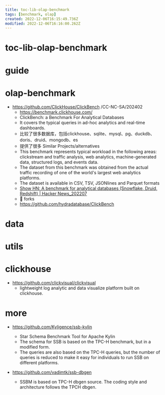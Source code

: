 ```yaml
---
title: toc-lib-olap-benchmark
tags: [benchmark, olap]
created: 2022-12-06T16:15:49.736Z
modified: 2022-12-06T16:16:00.262Z
---
```


# toc-lib-olap-benchmark

# guide

# olap-benchmark
- https://github.com/ClickHouse/ClickBench /CC-NC-SA/202402
  - https://benchmark.clickhouse.com/
  - ClickBench: a Benchmark For Analytical Databases
  - It covers the typical queries in ad-hoc analytics and real-time dashboards.
  - 比较了很多数据库，包括clickhouse、sqlite、mysql、pg、duckdb、doris、druid、mongodb、es
  - 提供了很多 Similar Projects/alternatives
  - This benchmark represents typical workload in the following areas: clickstream and traffic analysis, web analytics, machine-generated data, structured logs, and events data. 
  - The dataset from this benchmark was obtained from the actual traffic recording of one of the world's largest web analytics platforms.
  - The dataset is available in CSV, TSV, JSONlines and Parquet formats
  - [Show HN: A benchmark for analytical databases (Snowflake, Druid, Redshift) | Hacker News_202207](https://news.ycombinator.com/item?id=32084571)
  - 🍴 forks
  - https://github.com/hydradatabase/ClickBench
# data

# utils
# clickhouse
- https://github.com/clickvisual/clickvisual
  - lightweight log analytic and data visualize platform built on clickhouse.

# more
- https://github.com/Kyligence/ssb-kylin
  - Star Schema Benchmark Tool for Apache Kylin
  - The schema for SSB is based on the TPC-H benchmark, but in a modified form. 
  - The queries are also based on the TPC-H queries, but the number of queries is reduced to make it easy for individuals to run SSB on different platforms.

- https://github.com/vadimtk/ssb-dbgen
  - SSBM is based on TPC-H dbgen source. The coding style and architecture follows the TPCH dbgen. 
